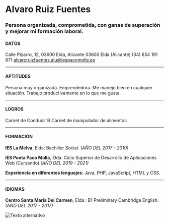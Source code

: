 # Alvaro Ruiz Fuentes
### Persona organizada, comprometida, con ganas de superación y mejorar mi formación laboral.

#### DATOS
Calle Pizarro, 12, 03600 Elda, Alicante
03600 Elda (Alicante)
(34) 654 191 871 
alvaroruizfuentes.alu@iespacomolla.es

- - -

#### APTITUDES
Persona muy organizada.
Emprendedora.
Me manejo bien en cualquier situación.
Trabajo productivamente en lo que me gusta

- - -

#### LOGROS
Carnet de Conducir B 
Carnet de manipulador de alimentos



- - - 

#### FORMACIÓN
**IES La Melva**, Elda: Bachiller Social.
_(AÑO DEL 2017 - 2019)_

**IES Poeta Paco Molla**, Elda: Ciclo Superior de Desarrollo de Aplicaciones Web (Cursando)._(AÑO DEL 2019 - 2021)_

**Experiencia en diferentes lenguajes**: Java, PHP, JavaScript, HTML y CSS. 

- - - 

#### IDIOMAS
**Centro Santa María Del Carmen**, Elda : B1 Preliminary Cambridge English. 
_(AÑO DEL 2017 - 2017)_

![Texto alternativo](/ruta/a/la/imagen.jpg)

                       

